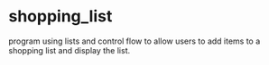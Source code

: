 # shopping_list
program using lists and control flow to allow users to add items to a shopping list and display the list.
